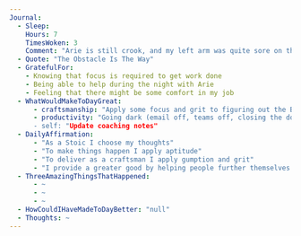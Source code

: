 ```yaml
--- 
Journal: 
  - Sleep:
    Hours: 7
    TimesWoken: 3
    Comment: "Arie is still crook, and my left arm was quite sore on the inside of the elbow, right arm was good though and restricting the elbow angle seemed to work"
  - Quote: "The Obstacle Is The Way"
  - GratefulFor: 
    - Knowing that focus is required to get work done
    - Being able to help during the night with Arie
    - Feeling that there might be some comfort in my job
  - WhatWouldMakeToDayGreat: 
      - craftsmanship: "Apply some focus and grit to figuring out the BOM problem"
      - productivity: "Going dark (email off, teams off, closing the door)
      - self: "Update coaching notes"
  - DailyAffirmation: 
      - "As a Stoic I choose my thoughts"
      - "To make things happen I apply aptitude"
      - "To deliver as a craftsman I apply gumption and grit"
      - "I provide a greater good by helping people further themselves."
  - ThreeAmazingThingsThatHappened: 
      - ~
      - ~
      - ~
  - HowCouldIHaveMadeToDayBetter: "null"
  - Thoughts: ~
---
```

